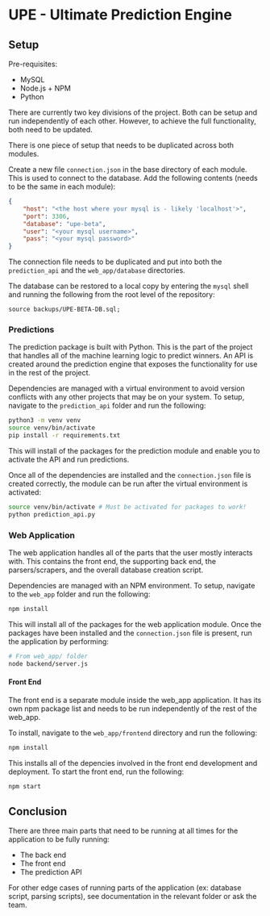 # UPE - Ultimate Prediction Engine

## Setup

Pre-requisites:
- MySQL
- Node.js + NPM
- Python

There are currently two key divisions of the project. Both can be setup and run independently of each other. However, to achieve the full functionality, both need to be updated.

There is one piece of setup that needs to be duplicated across both modules.

Create a new file `connection.json` in the base directory of each module. This is used to connect to the database. Add the following contents (needs to be the same in each module):
```json
{
    "host": "<the host where your mysql is - likely 'localhost'>",
    "port": 3306,
    "database": "upe-beta",
    "user": "<your mysql username>",
    "pass": "<your mysql password>"
}
```

The connection file needs to be duplicated and put into both the `prediction_api` and the `web_app/database` directories.

The database can be restored to a local copy by entering the `mysql` shell and running the following from the root level of the repository:
```
source backups/UPE-BETA-DB.sql;
```

### Predictions

The prediction package is built with Python. This is the part of the project that handles all of the machine learning logic to predict winners. An API is created around the prediction engine that exposes the functionality for use in the rest of the project.

Dependencies are managed with a virtual environment to avoid version conflicts with any other projects that may be on your system. To setup, navigate to the `prediction_api` folder and run the following:
```bash
python3 -m venv venv
source venv/bin/activate
pip install -r requirements.txt
```

This will install of the packages for the prediction module and enable you to activate the API and run predictions.

Once all of the dependencies are installed and the `connection.json` file is created correctly, the module can be run after the virtual environment is activated:
```bash
source venv/bin/activate # Must be activated for packages to work!
python prediction_api.py
```

### Web Application

The web application handles all of the parts that the user mostly interacts with. This contains the front end, the supporting back end, the parsers/scrapers, and the overall database creation script.

Dependencies are managed with an NPM environment. To setup, navigate to the `web_app` folder and run the following:
```bash
npm install
```

This will install all of the packages for the web application module. Once the packages have been installed and the `connection.json` file is present, run the application by performing:
```bash
# From web_app/ folder
node backend/server.js
```

#### Front End

The front end is a separate module inside the web_app application. It has its own npm package list and needs to be run independently of the rest of the web_app.

To install, navigate to the `web_app/frontend` directory and run the following:
```bash
npm install
```

This installs all of the depencies involved in the front end development and deployment. To start the front end, run the following:
```bash
npm start
```

## Conclusion

There are three main parts that need to be running at all times for the application to be fully running:
- The back end
- The front end
- The prediction API

For other edge cases of running parts of the application (ex: database script, parsing scripts), see documentation in the relevant folder or ask the team.